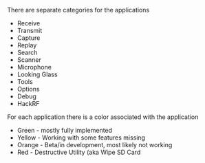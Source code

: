 There are separate categories for the applications
* Receive
* Transmit
* Capture
* Replay
* Search
* Scanner
* Microphone
* Looking Glass
* Tools
* Options
* Debug
* HackRF

For each application there is a color associated with the application
* Green - mostly fully implemented
* Yellow - Working with some features missing
* Orange - Beta/in development, most likely not working
* Red - Destructive Utility (aka Wipe SD Card